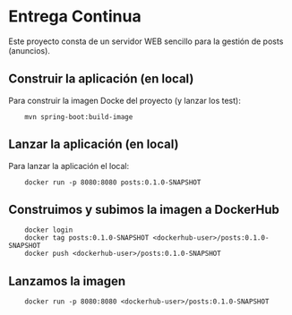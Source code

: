 # Entrega Continua

Este proyecto consta de un servidor WEB sencillo para la gestión de posts (anuncios).

## Construir la aplicación (en local)

Para construir la imagen Docke del proyecto (y lanzar los test):

```
    mvn spring-boot:build-image
```

## Lanzar la aplicación (en local)

Para lanzar la aplicación el local:

```
    docker run -p 8080:8080 posts:0.1.0-SNAPSHOT
```

## Construimos y subimos la imagen a DockerHub

```
    docker login
    docker tag posts:0.1.0-SNAPSHOT <dockerhub-user>/posts:0.1.0-SNAPSHOT
    docker push <dockerhub-user>/posts:0.1.0-SNAPSHOT
```

## Lanzamos la imagen

```
    docker run -p 8080:8080 <dockerhub-user>/posts:0.1.0-SNAPSHOT
```

